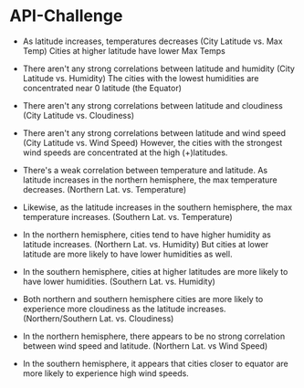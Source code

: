 # API-Challenge

- As latitude increases, temperatures decreases (City Latitude vs. Max Temp)
  Cities at higher latitude have lower Max Temps

- There aren't any strong correlations between latitude and humidity (City Latitude vs. Humidity)
  The cities with the lowest humidities are concentrated near 0 latitude (the Equator)
  
- There aren't any strong correlations between latitude and cloudiness (City Latitude vs. Cloudiness)

- There aren't any strong correlations between latitude and wind speed (City Latitude vs. Wind Speed)
  However, the cities with the strongest wind speeds are concentrated at the high (+)latitudes.
 
- There's a weak correlation between temperature and latitude. As latitude increases in the northern hemisphere, the max temperature decreases. (Northern Lat. vs. Temperature)

- Likewise, as the latitude increases in the southern hemisphere, the max temperature increases. (Southern Lat. vs. Temperature)

- In the northern hemisphere, cities tend to have higher humidity as latitude increases. (Northern Lat. vs. Humidity)
  But cities at lower latitude are more likely to have lower humidities as well.

- In the southern hemisphere, cities at higher latitudes are more likely to have lower humidities. (Southern Lat. vs. Humidity)

- Both northern and southern hemisphere cities are more likely to experience more cloudiness as the latitude increases. (Northern/Southern Lat. vs. Cloudiness)

- In the northern hemisphere, there appears to be no strong correlation between wind speed and latitude. (Northern Lat. vs Wind Speed)

- In the southern hemisphere, it appears that cities closer to equator are more likely to experience high wind speeds.
